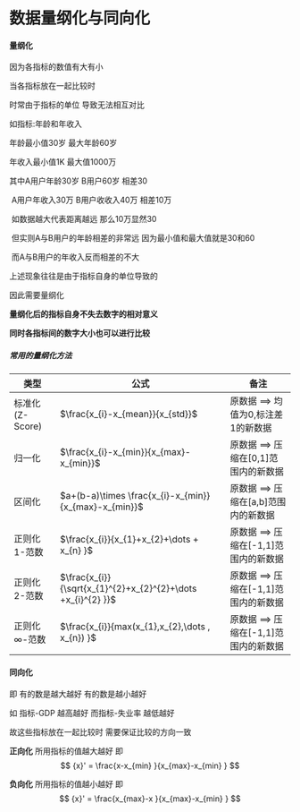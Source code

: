 # 数据量纲化与同向化

#### 量纲化

因为各指标的数值有大有小

当各指标放在一起比较时

时常由于指标的单位 导致无法相互对比

如指标:年龄和年收入 

年龄最小值30岁 最大年龄60岁

年收入最小值1K 最大值1000万

其中A用户年龄30岁  B用户60岁 相差30

​        A用户年收入30万  B用户收收入40万  相差10万

​        如数据越大代表距离越远   那么10万显然30

​        但实则A与B用户的年龄相差的非常远 因为最小值和最大值就是30和60

​               而A与B用户的年收入反而相差的不大

上述现象往往是由于指标自身的单位导致的

因此需要量纲化

**量纲化后的指标自身不失去数字的相对意义**

**同时各指标间的数字大小也可以进行比较**

##### 常用的量纲化方法

| 类型            | 公式                                                         | 备注                                  |
| --------------- | ------------------------------------------------------------ | ------------------------------------- |
| 标准化(Z-Score) | $\frac{x_{i}-x_{mean}}{x_{std}}$                             | 原数据 ==> 均值为0,标注差1的新数据    |
| 归一化          | $\frac{x_{i}-x_{min}}{x_{max}-x_{min}}$                      | 原数据 ==> 压缩在[0,1]范围内的新数据  |
| 区间化          | $a+(b-a)\times \frac{x_{i}-x_{min}}{x_{max}-x_{min}}$        | 原数据 ==> 压缩在[a,b]范围内的新数据  |
| 正则化 1-范数   | $\frac{x_{i}}{x_{1}+x_{2}+\dots  +  x_{n} }$                 | 原数据 ==> 压缩在[-1,1]范围内的新数据 |
| 正则化 2-范数   | $\frac{x_{i}} {\sqrt{x_{1}^{2}+x_{2}^{2}+\dots +x_{i}^{2} }}$ | 原数据 ==> 压缩在[-1,1]范围内的新数据 |
| 正则化 ∞-范数   | $\frac{x_{i}}{max(x_{1},x_{2},\dots , x_{n}) }$              | 原数据 ==> 压缩在[-1,1]范围内的新数据 |


#### 同向化

即 有的数是越大越好 有的数是越小越好

如 指标-GDP 越高越好 而指标-失业率 越低越好

故这些指标放在一起比较时  需要保证比较的方向一致

**正向化** 所用指标的值越大越好 即
$$
{x}' = \frac{x-x_{min} }{x_{max}-x_{min} }
$$

**负向化** 所用指标的值越小越好 即
$$
{x}' = \frac{x_{max}-x }{x_{max}-x_{min} }
$$




